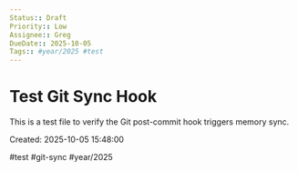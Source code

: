 ```yaml
---
Status:: Draft
Priority:: Low
Assignee:: Greg
DueDate:: 2025-10-05
Tags:: #year/2025 #test
---
```


# Test Git Sync Hook

This is a test file to verify the Git post-commit hook triggers memory sync.

Created: 2025-10-05 15:48:00

#test #git-sync #year/2025
